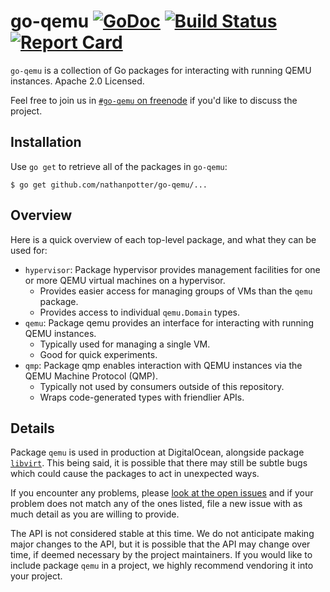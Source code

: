go-qemu [![GoDoc](http://godoc.org/github.com/nathanpotter/go-qemu?status.svg)](http://godoc.org/github.com/nathanpotter/go-qemu) [![Build Status](https://travis-ci.org/nathanpotter/go-qemu.svg?branch=master)](https://travis-ci.org/nathanpotter/go-qemu) [![Report Card](https://goreportcard.com/badge/github.com/nathanpotter/go-qemu)](https://goreportcard.com/report/github.com/nathanpotter/go-qemu)
=======

`go-qemu` is a collection of Go packages for interacting with running QEMU
instances.  Apache 2.0 Licensed.

Feel free to join us in [`#go-qemu` on freenode](https://webchat.freenode.net/)
if you'd like to discuss the project.

Installation
------------

Use `go get` to retrieve all of the packages in `go-qemu`:

```shell
$ go get github.com/nathanpotter/go-qemu/...
```

Overview
--------

Here is a quick overview of each top-level package, and what they can be used for:

- `hypervisor`: Package hypervisor provides management facilities for one or
more QEMU virtual machines on a hypervisor.
  - Provides easier access for managing groups of VMs than the `qemu` package.
  - Provides access to individual `qemu.Domain` types.
- `qemu`: Package qemu provides an interface for interacting with running QEMU instances.
  - Typically used for managing a single VM.
  - Good for quick experiments.
- `qmp`: Package qmp enables interaction with QEMU instances via the QEMU Machine
Protocol (QMP).
  - Typically not used by consumers outside of this repository.
  - Wraps code-generated types with friendlier APIs.

Details
-------

Package `qemu` is used in production at DigitalOcean, alongside package
[`libvirt`](https://github.com/digitalocean/go-libvirt).  This being said, it is
possible that there may still be subtle bugs which could cause the packages to act
in unexpected ways.

If you encounter any problems, please [look at the open issues](https://github.com/nathanpotter/go-qemu/issues)
and if your problem does not match any of the ones listed, file a new issue with as
much detail as you are willing to provide.

The API is not considered stable at this time.  We do not anticipate making major
changes to the API, but it is possible that the API may change over time, if deemed
necessary by the project maintainers.  If you would like to include package
`qemu` in a project, we highly recommend vendoring it into your project.
